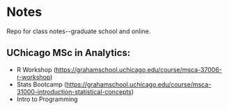 # Notes
Repo for class notes--graduate school and online. 

## UChicago MSc in Analytics: 
- R Workshop (https://grahamschool.uchicago.edu/course/msca-37006-r-workshop) 
- Stats Bootcamp (https://grahamschool.uchicago.edu/course/msca-31000-introduction-statistical-concepts) 
- Intro to Programming
